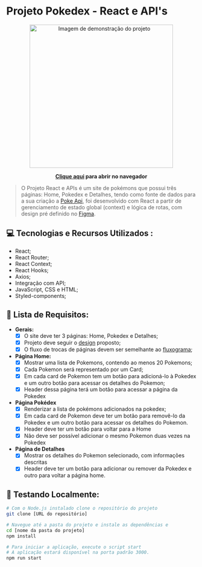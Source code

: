 # Projeto Pokedex - React e API's 

<div align="center">
<img src="https://github.com/falcaomm/catalogo-digital/assets/108558119/24ef1c2f-3d73-43c4-a260-edff564b82ea" alt="Imagem de demonstração do projeto" height="380">
<b><p><a href="https://falcaomm-pokedex.surge.sh/">Clique aqui</a> para abrir no navegador<p/></b>
</div>

> O Projeto React e APIs é um site de pokémons que possui três páginas: Home, Pokedex e Detalhes, tendo como fonte de dados para a sua criação a [Poke Api](https://pokeapi.co/ "Poke Api"), foi desenvolvido com React a partir de gerenciamento de estado global (context) e lógica de rotas, com design pré definido no [Figma](https://www.figma.com/file/KseyA2Ofghiek2Cy3ZaDre/Poked%C3%A9x?t=AEi3zEmWmarf1FbP-0 "design").

## 💻 Tecnologias e Recursos Utilizados : 
* React;
* React Router;
* React Context;
* React Hooks;
* Axios;
* Integração com API;
* JavaScript, CSS e HTML;
* Styled-components;

## 📝 Lista de Requisitos:
- **Gerais:**
	- [x] O site deve ter 3 páginas: Home, Pokedex e Detalhes;
	- [x] Projeto deve seguir o [design](https://www.figma.com/file/KseyA2Ofghiek2Cy3ZaDre/Poked%C3%A9x?t=AEi3zEmWmarf1FbP-0 "design") proposto;
	- [x] O fluxo de trocas de páginas devem ser semelhante ao [fluxograma](https://www.figma.com/proto/KseyA2Ofghiek2Cy3ZaDre/Poked%C3%A9x?page-id=0%3A1&node-id=2%3A2&viewport=358%2C197%2C0.27&scaling=scale-down&starting-point-node-id=2%3A2 "fluxograma");
- **Página Home:**
	- [x] Mostrar uma lista de Pokemons, contendo ao menos 20 Pokemons;
	- [x] Cada Pokemon será representado por um Card;
	- [x] Em cada card de Pokemon tem um botão para adicioná-lo à Pokedex e um outro botão para acessar os detalhes do Pokemon;
	- [x] Header dessa página terá um botão para acessar a página da Pokedex
- **Página Pokédex**
	- [x] Renderizar a lista de pokémons adicionados na pokedex;
	- [x] Em cada card de Pokemon deve ter um botão para removê-lo da Pokedex e um outro botão para acessar os detalhes do Pokemon.
	- [x] Header deve ter um botão para voltar para a Home
	- [x] Não deve ser possível adicionar o mesmo Pokemon duas vezes na Pokedex
- **Página de Detalhes**
	- [x] Mostrar os detalhes do Pokemon selecionado, com informações descritas
	- [x] Header deve ter um botão para adicionar ou remover da Pokedex e outro para voltar a página home.

## 🧪 Testando Localmente:

```bash
# Com o Node.js instalado clone o repositório do projeto
git clone [URL do repositório]

# Navegue até a pasta do projeto e instale as dependências e 
cd [nome da pasta do projeto]
npm install

# Para iniciar a aplicação, execute o script start
# A aplicação estará disponível na porta padrão 3000.
npm run start
```


